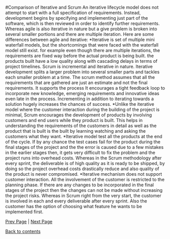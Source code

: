 #Comparison of Iterative and Scrum
An iterative lifecycle model does not attempt to start with a full specification of requirements. Instead, development begins by specifying and implementing just part of the software, which is then reviewed in order to identify further requirements. Whereas agile is also iterative in nature but a give problem is broken into several smaller portions and there are multiple iteration. Here are some differences between agile and iterative:
*Iterative is set of multiple mini waterfall models, but the shortcomings that were faced with the waterfall model still exist. for example even though there are multiple iterations, the requirements are fixed way before the actual product is being built. the products built have a low quality along with cascading delays in terms of project timelines.
Scrum is incremental and iterative in nature. Iterative development splits a larger problem into several smaller parts and tackles each smaller problem at a time. The scrum method assumes that all the requirements that are gathered are just an estimate and not the final requirements. It supports the process It encourages a tight feedback loop to incorporate new knowledge, emerging requirements and innovative ideas even late in the process. Incrementing in addition to iterating towards a solution hugely increases the chances of success.
*Unlike the iterative model where the customer interaction during the building of the project is minimal, Scrum encourages the development of products by involving customers and end users while they product is built. This helps in understanding the requirements of the customers in detail as well as the product that is built is the built by learning watching and asking the customers what they want.
*Iterative model test all the products at the end of the cycle. If by any chance the test cases fail for the product during the final stages of the project and the the error is caused due to a few mistakes in the earlier stages then, it gets very difficult to fix the problem and the project runs into overhead costs. Whereas in the Scrum methodology after every sprint, the deliverable is of high quality as it is ready to be shipped, by doing so the project overhead costs drastically reduce and also quality of the product is never compromised. 
*Iterative mechanism does not support customer interaction. All the involvement of the customer is restricted to the planning phase. If there are any changes to be incorporated in the final stages of the project then the changes can not be made without increasing the project risks. Whereas in Scrum right from the very start, the customer is involved in each and every deliverable after every sprint. Also the customer has the option of choosing what feature he wants to be implemented first.

[Prev Page](https://github.com/Krithika-Balan2290/Scrum/blob/master/scrum%20artifact.md) | [Next Page](https://github.com/Krithika-Balan2290/Scrum/blob/master/pros_cons.md)
 
 [Back to contents](https://github.com/Krithika-Balan2290/Scrum/blob/master/Index.md)
